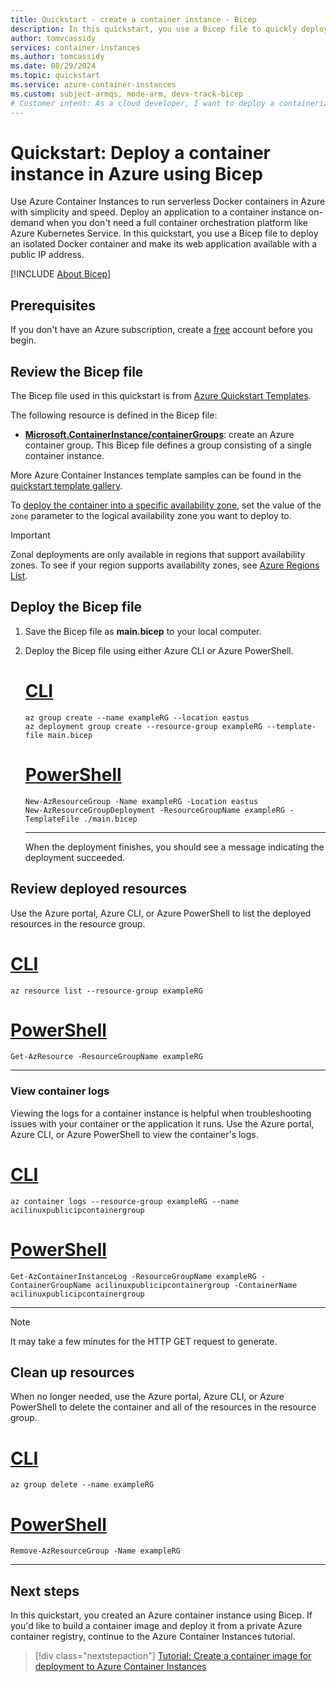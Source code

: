 ```yaml
---
title: Quickstart - create a container instance - Bicep
description: In this quickstart, you use a Bicep file to quickly deploy a containerized web app that runs in an isolated Azure container instance.
author: tomvcassidy
services: container-instances
ms.author: tomcassidy
ms.date: 08/29/2024
ms.topic: quickstart
ms.service: azure-container-instances
ms.custom: subject-armqs, mode-arm, devx-track-bicep
# Customer intent: As a cloud developer, I want to deploy a containerized web application using a Bicep file, so that I can quickly launch isolated container instances without the complexity of full orchestration.
---
```


# Quickstart: Deploy a container instance in Azure using Bicep

Use Azure Container Instances to run serverless Docker containers in Azure with simplicity and speed. Deploy an application to a container instance on-demand when you don't need a full container orchestration platform like Azure Kubernetes Service. In this quickstart, you use a Bicep file to deploy an isolated Docker container and make its web application available with a public IP address.

[!INCLUDE [About Bicep](~/reusable-content/ce-skilling/azure/includes/resource-manager-quickstart-bicep-introduction.md)]

## Prerequisites

If you don't have an Azure subscription, create a [free](https://azure.microsoft.com/free/) account before you begin.

## Review the Bicep file

The Bicep file used in this quickstart is from [Azure Quickstart Templates](https://azure.microsoft.com/resources/templates/aci-linuxcontainer-public-ip/).

The following resource is defined in the Bicep file:

* **[Microsoft.ContainerInstance/containerGroups](/azure/templates/microsoft.containerinstance/containergroups)**: create an Azure container group. This Bicep file defines a group consisting of a single container instance.

More Azure Container Instances template samples can be found in the [quickstart template gallery](https://azure.microsoft.com/resources/templates/?resourceType=Microsoft.Containerinstance&pageNumber=1&sort=Popular).

To [deploy the container into a specific availability zone](/azure/reliability/reliability-container-instances#availability-zone-support), set the value of the `zone` parameter to the logical availability zone you want to deploy to.

> [!IMPORTANT]
> Zonal deployments are only available in regions that support availability zones. To see if your region supports availability zones, see [Azure Regions List](/azure/reliability/regions-list).

## Deploy the Bicep file

1. Save the Bicep file as **main.bicep** to your local computer.
1. Deploy the Bicep file using either Azure CLI or Azure PowerShell.

    # [CLI](#tab/CLI)

    ```azurecli
    az group create --name exampleRG --location eastus
    az deployment group create --resource-group exampleRG --template-file main.bicep
    ```

    # [PowerShell](#tab/PowerShell)

    ```azurepowershell
    New-AzResourceGroup -Name exampleRG -Location eastus
    New-AzResourceGroupDeployment -ResourceGroupName exampleRG -TemplateFile ./main.bicep
    ```

    ---

    When the deployment finishes, you should see a message indicating the deployment succeeded.

## Review deployed resources

Use the Azure portal, Azure CLI, or Azure PowerShell to list the deployed resources in the resource group.

# [CLI](#tab/CLI)

```azurecli-interactive
az resource list --resource-group exampleRG
```

# [PowerShell](#tab/PowerShell)

```azurepowershell-interactive
Get-AzResource -ResourceGroupName exampleRG
```

---

### View container logs

Viewing the logs for a container instance is helpful when troubleshooting issues with your container or the application it runs. Use the Azure portal, Azure CLI, or Azure PowerShell to view the container's logs.

# [CLI](#tab/CLI)

```azurecli-interactive
az container logs --resource-group exampleRG --name acilinuxpublicipcontainergroup
```

# [PowerShell](#tab/PowerShell)

```azurepowershell-interactive
Get-AzContainerInstanceLog -ResourceGroupName exampleRG -ContainerGroupName acilinuxpublicipcontainergroup -ContainerName acilinuxpublicipcontainergroup
```

---

> [!NOTE]
> It may take a few minutes for the HTTP GET request to generate.

## Clean up resources

When no longer needed, use the Azure portal, Azure CLI, or Azure PowerShell to delete the container and all of the resources in the resource group.

# [CLI](#tab/CLI)

```azurecli-interactive
az group delete --name exampleRG
```

# [PowerShell](#tab/PowerShell)

```azurepowershell-interactive
Remove-AzResourceGroup -Name exampleRG
```

---

## Next steps

In this quickstart, you created an Azure container instance using Bicep. If you'd like to build a container image and deploy it from a private Azure container registry, continue to the Azure Container Instances tutorial.

> [!div class="nextstepaction"]
> [Tutorial: Create a container image for deployment to Azure Container Instances](./container-instances-tutorial-prepare-app.md)
